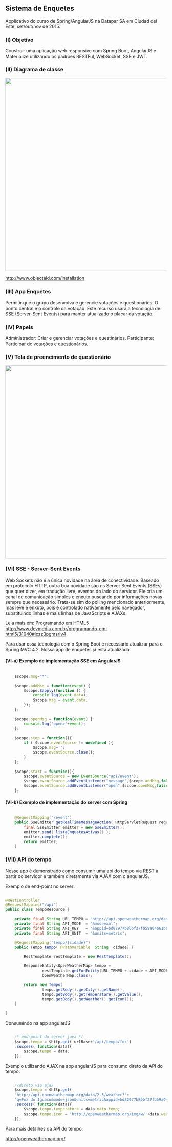 ## Sistema de Enquetes

Applicativo do curso de Spring/AngularJS na Datapar SA em Ciudad del Este, set/out/nov de 2015.

### (I) Objetivo

Construir uma aplicação web responsive com Spring Boot, AngularJS e Materialize utilizando os padrões RESTFul, WebSocket, SSE e JWT.

### (II) Diagrama de classe

<p align="center">
<img src="https://github.com/lyndontavares/spring-angularjs-datapar/blob/master/app-Enquete/EnqueteSB2/src/main/java/com/idomine/appquizzer/model/uml/diagrama5.png" width="600">

http://www.objectaid.com/installation
</p>


### (III) App Enquetes

Permitir que o grupo desenvolva e gerencie votações e questionários. O ponto central é o controle da votação. Este recurso usará a tecnologia de SSE (Server-Sent Events) para manter atualizado o placar da votação. 

### (IV) Papeis

Administrador: Criar e gerenciar votações e questinários.
Participante: Participar de votações e questionários.

### (V) Tela de preencimento de questionário

<p align="center">
<img src="https://camo.githubusercontent.com/5af12318c1633b6ec9a8564c01ebdae4953e2640/687474703a2f2f6c796e646f6e746176617265732e6769746875622e696f2f696d616765732f323031352d31302d30355f32322d33322d31342e706e67" width="600">
</p>


### (VI) SSE - Server-Sent Events

Web Sockets não é a única novidade na área de conectividade. Baseado em protocolo HTTP, outra boa novidade são os Server Sent Events (SSEs) que quer dizer, em tradução livre, eventos do lado do servidor. Ele cria um canal de comunicação simples e enxuto buscando por informações novas sempre que necessário. Trata-se sim do polling mencionado anteriormente, mas leve e enxuto, pois é controlado nativamente pelo navegador, substituindo linhas e mais linhas de JavaScripts e AJAXs.

Leia mais em: Programando em HTML5 http://www.devmedia.com.br/programando-em-html5/31040#ixzz3pgmsrlv4

Para usar essa tecnologia com o Spring Boot é necessário atualizar para o Spring MVC 4.2. Nossa app de enquetes já está atualizada.


#### (VI-a) Exemplo de implementação SSE em AngularJS

```js

	$scope.msg="*";

	$scope.addMsg = function(event) {
		$scope.$apply(function () {
			console.log(event.data);
			$scope.msg = event.data;			
		});
	};

	$scope.openMsg = function(event) {
		console.log('open>'+event);
	};
	
	$scope.stop = function(){
		if ( $scope.eventSource != undefined ){
			$scope.msg='';
			$scope.eventSource.close();
		}	
	};
	
	$scope.start = function(){
		$scope.eventSource = new EventSource("api/event");
		$scope.eventSource.addEventListener("message",$scope.addMsg,false);  
		$scope.eventSource.addEventListener("open",$scope.openMsg,false);  
	};

```

#### (VI-b) Exemplo de implementação do server com Spring

```java

	@RequestMapping("/event")
	public SseEmitter getRealTimeMessageAction( HttpServletRequest request) throws Throwable {
		final SseEmitter emitter = new SseEmitter();
		emitter.send( listaEnquetesAtivas() );
		emitter.complete();
		return emitter;
	}

```

### (VII) API do tempo
Nesse app é demonstrado como consumir uma api do tempo via REST a partir do servidor e também diretamente via AJAX com o angularJS.

Exemplo de end-point no server:

```java

@RestController
@RequestMapping("/api")
public class TempoResource {

	private final String URL_TEMPO = "http://api.openweathermap.org/data/2.5/weather?q=";
	private final String API_MODE  = "&mode=xml";
	private final String API_KEY   = "&appid=bd82977b86bf27fb59a04b61b657fb6f";
	private final String API_UNIT  = "&units=metric";

	@RequestMapping("tempo/{cidade}")
	public Tempo tempo( @PathVariable  String  cidade) {

		RestTemplate restTemplate = new RestTemplate();

		ResponseEntity<OpenWeatherMap> tempo = 
				restTemplate.getForEntity(URL_TEMPO + cidade + API_MODE + API_UNIT+ API_KEY,
				OpenWeatherMap.class);

		return new Tempo(
				tempo.getBody().getCity().getName(),
				tempo.getBody().getTemperature().getValue(),
				tempo.getBody().getWeather().getIcon());
	}

}

```

Consumindo na app angularJS

```js

  	/* end-point do server java */
	$scope.tempo = $http.get( urlBase+'/api/tempo/foz')
	.success( function(data){
		$scope.tempo = data;
	});

```

Exemplo utilizando AJAX na app angularJS para consumo direto da API do tempo:

```js

	//direto via ajax
	$scope.tempo = $http.get( 
	'http://api.openweathermap.org/data/2.5/weather?'+
	'q=Foz do Iguacu&mode=json&units=metric&appid=bd82977b86bf27fb59a04b61b657fb6f')
	.success( function(data){
		$scope.tempo.temperatura = data.main.temp;
		$scope.tempo.icon = 'http://openweathermap.org/img/w/'+data.weather[0].icon+'.png';
	});

```

Para mais detalhes da API do tempo: 

http://openweathermap.org/
```

